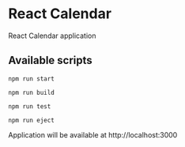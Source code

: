 # React Calendar

React Calendar application



## Available scripts

````
npm run start

npm run build

npm run test

npm run eject

````


Application will be available at http://localhost:3000
